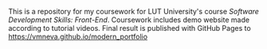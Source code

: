 This is a repository for my coursework for LUT University's course _Software Development Skills: Front-End_.
Coursework includes demo website made according to tutorial videos. Final result is published with GitHub
Pages to https://vmneva.github.io/modern_portfolio
